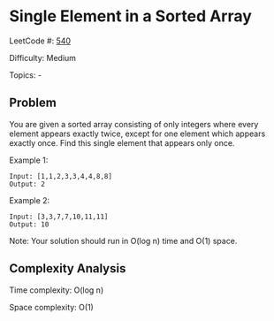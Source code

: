 # Single Element in a Sorted Array

LeetCode #: [540](https://leetcode.com/problems/single-element-in-a-sorted-array/)

Difficulty: Medium

Topics: -

## Problem

You are given a sorted array consisting of only integers where every element appears exactly twice, except for one element which appears exactly once. Find this single element that appears only once.

Example 1:

```text
Input: [1,1,2,3,3,4,4,8,8]
Output: 2
```

Example 2:

```text
Input: [3,3,7,7,10,11,11]
Output: 10
```

Note: Your solution should run in O(log n) time and O(1) space.

## Complexity Analysis

Time complexity: O(log n)

Space complexity: O(1)
